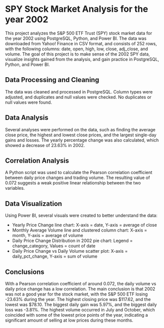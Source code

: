 # SPY Stock Market Analysis for the year 2002

This project analyzes the S&P 500 ETF Trust (SPY) stock market data for the year 2002 using PostgreSQL, Python, and Power BI. The data was downloaded from Yahoo! Finance in CSV format, and consists of 252 rows, with the following columns: date, open, high, low, close, adj_close, and volume. The goal of this project is to make sense of the 2002 SPY data, visualize insights gained from the analysis, and gain practice in PostgreSQL, Python, and Power BI.

## Data Processing and Cleaning

The data was cleaned and processed in PostgreSQL. Column types were adjusted, and duplicates and null values were checked. No duplicates or null values were found.

## Data Analysis

Several analyses were performed on the data, such as finding the average close price, the highest and lowest close prices, and the largest single-day gains and losses. The yearly percentage change was also calculated, which showed a decrease of 23.63% in 2002.

## Correlation Analysis

A Python script was used to calculate the Pearson correlation coefficient between daily price changes and trading volume. The resulting value of 0.072 suggests a weak positive linear relationship between the two variables.

## Data Visualization

Using Power BI, several visuals were created to better understand the data:

- Yearly Price Change line chart: X-axis = date, Y-axis = average of close
- Monthly Average Volume line and clustered column chart: X-axis = month, Y-axis = average of volume
- Daily Price Change Distribution in 2002 pie chart: Legend = change_category, Values = count of date
- Daily Price Change vs Daily Volume scatter plot: X-axis = daily_pct_change, Y-axis = sum of volume

## Conclusions

With a Pearson correlation coefficient of around 0.072, the daily volume vs daily price change has a low correlation. The main conclusion is that 2002 was not a good year for the stock market, with the S&P 500 ETF losing -23.63% during the year. The highest closing price was $117.62, and the lowest was $78.10. The biggest daily gain was 5.97%, and the biggest daily loss was -3.81%. The highest volume occurred in July and October, which coincided with some of the lowest price points of the year, indicating a significant amount of selling at low prices during these months.
